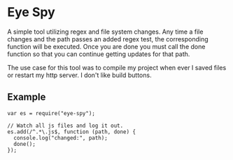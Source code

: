 # Eye Spy

A simple tool utilizing regex and file system changes. Any time a file changes and the path passes an added regex test, the corresponding function will be executed. Once you are done you must call the done function so that you can continue getting updates for that path.

The use case for this tool was to compile my project when ever I saved files or restart my http server. I don't like build buttons.

## Example

```
var es = require("eye-spy");

// Watch all js files and log it out.
es.add(/^.*\.js$, function (path, done) {
  console.log("changed:", path);
  done();
});
```
